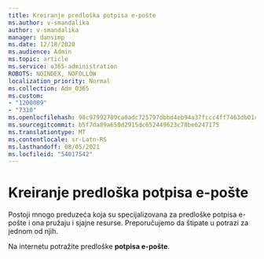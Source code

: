 ```yaml
---
title: Kreiranje predloška potpisa e-pošte
ms.author: v-smandalika
author: v-smandalika
manager: dansimp
ms.date: 12/18/2020
ms.audience: Admin
ms.topic: article
ms.service: o365-administration
ROBOTS: NOINDEX, NOFOLLOW
localization_priority: Normal
ms.collection: Adm_O365
ms.custom:
- "1200009"
- "7310"
ms.openlocfilehash: 98c97992789ca0adc725797dbbd4eb94a37fccc4ff7463db01cf4f28e5106174
ms.sourcegitcommit: b5f7da89a650d2915dc652449623c78be6247175
ms.translationtype: MT
ms.contentlocale: sr-Latn-RS
ms.lasthandoff: 08/05/2021
ms.locfileid: "54017542"
---
```

# <a name="create-an-email-signature-template"></a>Kreiranje predloška potpisa e-pošte

Postoji mnogo preduzeća koja su specijalizovana za predloške potpisa e-pošte i ona pružaju i sjajne resurse. Preporučujemo da štipate u potrazi za jednom od njih.

Na internetu potražite predloške **potpisa e-pošte**.